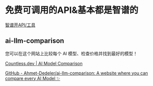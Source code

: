# 免费可调用的API&基本都是智谱的
[智谱开API/工具](https://www.yuque.com/lebornyuan/llm/sy9fb1rk1imd7dva)

ai-llm-comparison
-----------------

您可以在这个网站上比较每个 AI 模型、检查价格并找到最好的模型！

[Countless.dev | AI Model Comparison](https://countless.dev/)

[GitHub - Ahmet-Dedeler/ai-llm-comparison: A website where you can compare every AI Model ✨](https://github.com/Ahmet-Dedeler/ai-llm-comparison)